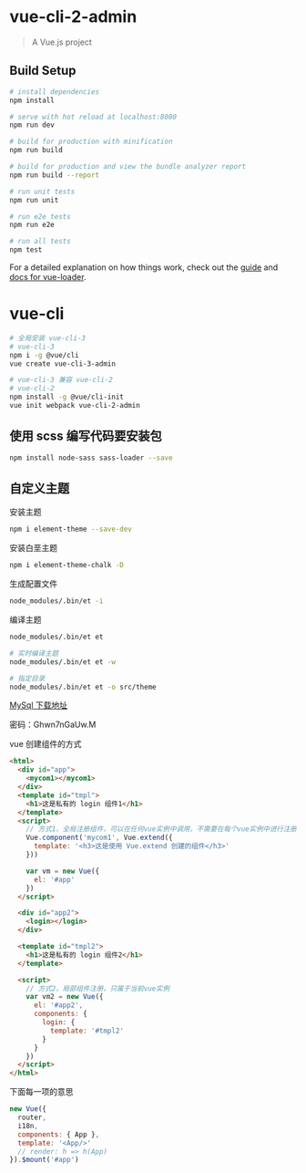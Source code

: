 # vue-cli-2-admin

> A Vue.js project

## Build Setup

``` bash
# install dependencies
npm install

# serve with hot reload at localhost:8080
npm run dev

# build for production with minification
npm run build

# build for production and view the bundle analyzer report
npm run build --report

# run unit tests
npm run unit

# run e2e tests
npm run e2e

# run all tests
npm test
```

For a detailed explanation on how things work, check out the [guide](http://vuejs-templates.github.io/webpack/) and [docs for vue-loader](http://vuejs.github.io/vue-loader).

# vue-cli

```sh
# 全局安装 vue-cli-3
# vue-cli-3
npm i -g @vue/cli
vue create vue-cli-3-admin

# vue-cli-3 兼容 vue-cli-2
# vue-cli-2
npm install -g @vue/cli-init
vue init webpack vue-cli-2-admin
```

## 使用 scss 编写代码要安装包

```sh
npm install node-sass sass-loader --save
```

## 自定义主题

安装主题

```sh
npm i element-theme --save-dev
```

安装白垩主题

```sh
npm i element-theme-chalk -D
```

生成配置文件

```sh
node_modules/.bin/et -i
```

编译主题

```sh
node_modules/.bin/et et

# 实时编译主题
node_modules/.bin/et et -w

# 指定目录
node_modules/.bin/et et -o src/theme
```

[MySql 下载地址](https://dev.mysql.com/downloads/file/?id=485812)

密码：Ghwn7nGaUw.M

vue 创建组件的方式

```html
<html>
  <div id="app">
    <mycom1></mycom1>
  </div>
  <template id="tmpl">
    <h1>这是私有的 login 组件1</h1>
  </template>
  <script>
    // 方式1，全局注册组件，可以在任何vue实例中调用，不需要在每个vue实例中进行注册，公用的组件，vue.use()做了这件事
    Vue.component('mycom1', Vue.extend({
      template: '<h3>这是使用 Vue.extend 创建的组件</h3>'
    }))

    var vm = new Vue({
      el: '#app'
    })
  </script>

  <div id="app2">
    <login></login>
  </div>

  <template id="tmpl2">
    <h1>这是私有的 login 组件2</h1>
  </template>

  <script>
    // 方式2，局部组件注册，只属于当前vue实例
    var vm2 = new Vue({
      el: '#app2',
      components: {
        login: {
          template: '#tmpl2'
        }
      }
    })
  </script>
</html>
```

下面每一项的意思

```js
new Vue({
  router,
  i18n,
  components: { App },
  template: '<App/>'
  // render: h => h(App)
}).$mount('#app')
```
